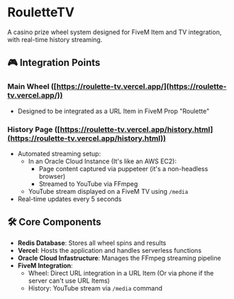 # RouletteTV

A casino prize wheel system designed for FiveM Item and TV integration, with real-time history streaming.

## 🎮 Integration Points

### Main Wheel ([https://roulette-tv.vercel.app/](https://roulette-tv.vercel.app/))
- Designed to be integrated as a URL Item in FiveM Prop "Roulette"

### History Page ([https://roulette-tv.vercel.app/history.html](https://roulette-tv.vercel.app/history.html))
- Automated streaming setup:
  - In an Oracle Cloud Instance (It's like an AWS EC2):
    - Page content captured via puppeteer (it's a non-headless browser)
    - Streamed to YouTube via FFmpeg
  - YouTube stream displayed on a FiveM TV using `/media`
- Real-time updates every 5 seconds

## 🛠 Core Components

- **Redis Database**: Stores all wheel spins and results
- **Vercel**: Hosts the application and handles serverless functions
- **Oracle Cloud Infastructure**: Manages the FFmpeg streaming pipeline
- **FiveM Integration**: 
  - Wheel: Direct URL integration in a URL Item (Or via phone if the server can't use URL Items)
  - History: YouTube stream via `/media` command

